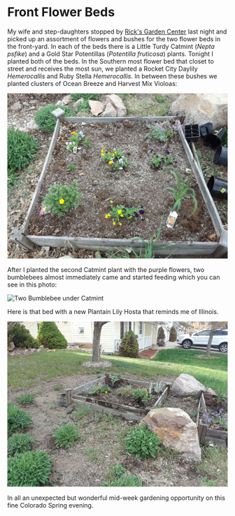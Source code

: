 # Front Flower Beds 
My wife and step-daughters stopped by [Rick's Garden Center](http://www.ricksgarden.com/)
last night and picked up an assortment of flowers and bushes for the 
two flower beds in the front-yard. In each of the beds there is a 
Little Turdy Catmint (*Nepta psfike*) and a Gold Star Potentillas (*Potentilla fruticosa*)
plants. Tonight I planted both of the beds. In the Southern most flower bed that closet to
street and receives the most sun, we planted a Rocket City Daylily *Hemerocallis* 
and Ruby Stella *Hemerocallis*. In between these bushes we planted clusters of Ocean Breeze
and Harvest Mix Violoas:

![Southern Front-yard Flower Bed](img/020200507_front-flower-bed-01.png)

After I planted the second Catmint plant with the purple flowers, two 
bumblebees almost immediately came and started feeding which you can see
in this photo:

![Two Bumblebee under Catmint](img/020200507_bumblebees.png)

Here is that bed with a new Plantain Lily Hosta that reminds me of Illinois.

![Northern Front-year Flower Bed](img/020200507_Northern-flower-bed.png)

In all an unexpected but wonderful mid-week gardening opportunity on this 
fine Colorado Spring evening.
